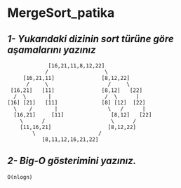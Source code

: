 # MergeSort_patika
## ***1- Yukarıdaki dizinin sort türüne göre aşamalarını yazınız***
  
  
                 [16,21,11,8,12,22]
                /                  \
         [16,21,11]               [8,12,22]
          /     \                   /     \
     [16,21]   [11]               [8,12]   [22]
      /  \       |                 /  \      |
    [16] [21]   [11]              [8] [12]  [22]
      \    /       |                \   /      |
      [16,21]     [11]               [8,12]   [22]
        \      /                     \      /
        [11,16,21]                  [8,12,22]
            \                    /
               [8,11,12,16,21,22]
               
## ***2- Big-O gösterimini yazınız.***
`` O(nlogn) ``
